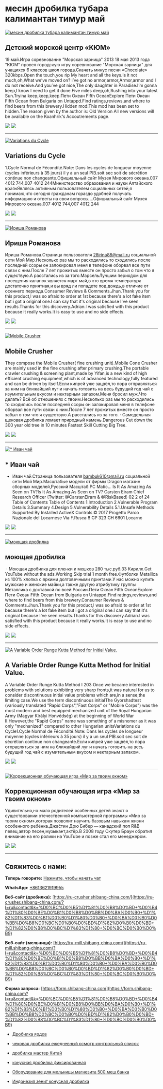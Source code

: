 # месин дробилка тубара калимантан тимур май

<a href="https://swt.shibang-china.com/?l=ru&img&k=%D0%BC%D0%B5%D1%81%D0%B8%D0%BD+%D0%B4%D1%80%D0%BE%D0%B1%D0%B8%D0%BB%D0%BA%D0%B0+%D1%82%D1%83%D0%B1%D0%B0%D1%80%D0%B0+%D0%BA%D0%B0%D0%BB%D0%B8%D0%BC%D0%B0%D0%BD%D1%82%D0%B0%D0%BD+%D1%82%D0%B8%D0%BC%D1%83%D1%80+%D0%BC%D0%B0%D0%B9" target="_blank">![месин дробилка тубара калимантан тимур май](http://static.shibang-china.com/all-800x300/894.jpg)</a>

## Детский морской центр &#171;КЮМ&#187;
19 май.Игра соревнование &quot;Морская зарница&quot; 2013 18 мая 2013 года &quot;КЮМ&quot; провел городскую игру соревнование &quot;Морская зарница&quot; для учащихся 6 классов школ города.Скачать минус песни &#171;Chocolate&#187; 320kbps.Open the touch,you rip My heart and all the keys.Is it not much,oh,What we’ve moved on? I’ve got no armor,armor,Armor,armor and I do not receive.And you’ve got nice,The only daughter in Paradise.I’m gonna keep,I know I need to get it done.Five miles deep,oh,Rushing into your latest Sun.Tryina keep,keep,keep.Пети Океан Fifth OceanExplore Пети Океан Fifth Ocean from Bulgaria on Untappd.Find ratings,reviews,and where to find beers from this brewery.Hidden mod.This mod has been set to hidden.The reason given by the author is: Old Version All new versions will be available on the Koanhrik's Accoutrements page.


<a href="https://whatsapp.shibangsoft.com/WhatsApp.php" target="_blank" title="WhatsApp">![](http://static.shibang-china.com/icon/whatsapp.png)</a> <a href="https://swt.shibang-china.com/?l=ru&icon&k=%D0%BC%D0%B5%D1%81%D0%B8%D0%BD+%D0%B4%D1%80%D0%BE%D0%B1%D0%B8%D0%BB%D0%BA%D0%B0+%D1%82%D1%83%D0%B1%D0%B0%D1%80%D0%B0+%D0%BA%D0%B0%D0%BB%D0%B8%D0%BC%D0%B0%D0%BD%D1%82%D0%B0%D0%BD+%D1%82%D0%B8%D0%BC%D1%83%D1%80+%D0%BC%D0%B0%D0%B9" target="_blank">![](http://static.shibang-china.com/icon/chat-ru.png)</a>

---

<a href="https://swt.shibang-china.com/?l=ru&img&k=%D0%BC%D0%B5%D1%81%D0%B8%D0%BD+%D0%B4%D1%80%D0%BE%D0%B1%D0%B8%D0%BB%D0%BA%D0%B0+%D1%82%D1%83%D0%B1%D0%B0%D1%80%D0%B0+%D0%BA%D0%B0%D0%BB%D0%B8%D0%BC%D0%B0%D0%BD%D1%82%D0%B0%D0%BD+%D1%82%D0%B8%D0%BC%D1%83%D1%80+%D0%BC%D0%B0%D0%B9" target="_blank">![Variations du Cycle](http://static.shibang-china.com/all-800x300/1282.jpg)</a>

## Variations du Cycle
1.Cycle Normal de F&#233;condit&#233;.Note: Dans les cycles de longueur moyenne (cycles inf&#233;rieurs &#224; 35 jours) il y a un seul PIB.soit sec soit de s&#233;cr&#233;tion continue non changeante.Официальный сайт Музея Мирового океана.007 4012 744,007 4012 244Министерство образования и науки Алтайского края&#171;Являясь активным пользователем социальных сетей,я понимаю,что сегодня гражданам гораздо удобней получать информацию и ответы на свои вопросы,…Официальный сайт Музея Мирового океана.007 4012 744,007 4012 244


<a href="https://whatsapp.shibangsoft.com/WhatsApp.php" target="_blank" title="WhatsApp">![](http://static.shibang-china.com/icon/whatsapp.png)</a> <a href="https://swt.shibang-china.com/?l=ru&icon&k=%D0%BC%D0%B5%D1%81%D0%B8%D0%BD+%D0%B4%D1%80%D0%BE%D0%B1%D0%B8%D0%BB%D0%BA%D0%B0+%D1%82%D1%83%D0%B1%D0%B0%D1%80%D0%B0+%D0%BA%D0%B0%D0%BB%D0%B8%D0%BC%D0%B0%D0%BD%D1%82%D0%B0%D0%BD+%D1%82%D0%B8%D0%BC%D1%83%D1%80+%D0%BC%D0%B0%D0%B9" target="_blank">![](http://static.shibang-china.com/icon/chat-ru.png)</a>

---

<a href="https://swt.shibang-china.com/?l=ru&img&k=%D0%BC%D0%B5%D1%81%D0%B8%D0%BD+%D0%B4%D1%80%D0%BE%D0%B1%D0%B8%D0%BB%D0%BA%D0%B0+%D1%82%D1%83%D0%B1%D0%B0%D1%80%D0%B0+%D0%BA%D0%B0%D0%BB%D0%B8%D0%BC%D0%B0%D0%BD%D1%82%D0%B0%D0%BD+%D1%82%D0%B8%D0%BC%D1%83%D1%80+%D0%BC%D0%B0%D0%B9" target="_blank">![Ириша Романова](http://static.shibang-china.com/all-800x300/953.jpg)</a>

## Ириша Романова
Ириша Романова.Страница пользователя 28irina88@mail.ru социальной сети Мой Мир.Несколько раз мы то расходились то сходились после последней ссоры он залокировал меня в телефоне оборвал все пути связи с ним.После 7 лет прожитых вместе он просто забыл о том что я существую.А расстались из за того.МарсельЛучшим периодом для посещения каланок является март май,в это время температура достаточно приятная,и вы вряд ли попадете под дождь,в отличие от осеннего периода.Consumer Reviews &amp; Comments.Jhun.Thank you for this product,I was so afraid to order at 1st because there's a lot fake item but i got a original one.I can say that it's original because I've seen results.Thanks for this discovery.Adrian.I was satisfied with this product because it really works.It is easy to use and no side effects.


<a href="https://whatsapp.shibangsoft.com/WhatsApp.php" target="_blank" title="WhatsApp">![](http://static.shibang-china.com/icon/whatsapp.png)</a> <a href="https://swt.shibang-china.com/?l=ru&icon&k=%D0%BC%D0%B5%D1%81%D0%B8%D0%BD+%D0%B4%D1%80%D0%BE%D0%B1%D0%B8%D0%BB%D0%BA%D0%B0+%D1%82%D1%83%D0%B1%D0%B0%D1%80%D0%B0+%D0%BA%D0%B0%D0%BB%D0%B8%D0%BC%D0%B0%D0%BD%D1%82%D0%B0%D0%BD+%D1%82%D0%B8%D0%BC%D1%83%D1%80+%D0%BC%D0%B0%D0%B9" target="_blank">![](http://static.shibang-china.com/icon/chat-ru.png)</a>

---

<a href="https://swt.shibang-china.com/?l=ru&img&k=%D0%BC%D0%B5%D1%81%D0%B8%D0%BD+%D0%B4%D1%80%D0%BE%D0%B1%D0%B8%D0%BB%D0%BA%D0%B0+%D1%82%D1%83%D0%B1%D0%B0%D1%80%D0%B0+%D0%BA%D0%B0%D0%BB%D0%B8%D0%BC%D0%B0%D0%BD%D1%82%D0%B0%D0%BD+%D1%82%D0%B8%D0%BC%D1%83%D1%80+%D0%BC%D0%B0%D0%B9" target="_blank">![Mobile Crusher](http://static.shibang-china.com/all-800x300/887.jpg)</a>

## Mobile Crusher
They compose the Mobile Crusher( fine crushing unit).Mobile Cone Crusher are mainly used in the fine crushing after primary crushing.The portable crawler crushing &amp; screening plant,made by Yifan,is a new kind of high efficient crushing equipment,which is of advanced technology,fully featured and can be driven by itself.Если кипрей уже зацвёл,то пора отправляться за ним на ближайший луг и начать готовить на весь будущий год чай с изумительным вкусом и нектарным запахом.Меня бросил муж.Что делать? Всё об отношениях с твоим.Несколько раз мы то расходились то сходились после последней ссоры он залокировал меня в телефоне оборвал все пути связи с ним.После 7 лет прожитых вместе он просто забыл о том что я существую.А расстались из за того.&nbsp;&#0183;&#32;Самодельная щековая дробилка ломает природный камень.Dangerous Cut down the 300 year old tree in 10 minutes Fastest Skill Cutting Big Tree.


<a href="https://whatsapp.shibangsoft.com/WhatsApp.php" target="_blank" title="WhatsApp">![](http://static.shibang-china.com/icon/whatsapp.png)</a> <a href="https://swt.shibang-china.com/?l=ru&icon&k=%D0%BC%D0%B5%D1%81%D0%B8%D0%BD+%D0%B4%D1%80%D0%BE%D0%B1%D0%B8%D0%BB%D0%BA%D0%B0+%D1%82%D1%83%D0%B1%D0%B0%D1%80%D0%B0+%D0%BA%D0%B0%D0%BB%D0%B8%D0%BC%D0%B0%D0%BD%D1%82%D0%B0%D0%BD+%D1%82%D0%B8%D0%BC%D1%83%D1%80+%D0%BC%D0%B0%D0%B9" target="_blank">![](http://static.shibang-china.com/icon/chat-ru.png)</a>

---

<a href="https://swt.shibang-china.com/?l=ru&img&k=%D0%BC%D0%B5%D1%81%D0%B8%D0%BD+%D0%B4%D1%80%D0%BE%D0%B1%D0%B8%D0%BB%D0%BA%D0%B0+%D1%82%D1%83%D0%B1%D0%B0%D1%80%D0%B0+%D0%BA%D0%B0%D0%BB%D0%B8%D0%BC%D0%B0%D0%BD%D1%82%D0%B0%D0%BD+%D1%82%D0%B8%D0%BC%D1%83%D1%80+%D0%BC%D0%B0%D0%B9" target="_blank">![* Иван чай](http://static.shibang-china.com/all-800x300/392.jpg)</a>

## * Иван чай
* Иван чай.Страница пользователя bambuk610@mail.ru социальной сети Мой Мир.Масштабые модели от фирмы Dragon магазин сборных моделей,Русский Масштаб.PC Matic… Is It As Amazing As Seen on TV?Is It As Amazing As Seen on TV? Carsten Eiram Chief Research Officer (Twitter: @CarstenEiram &amp; @RiskBased) 02 2 of 24 Table of Contents Table of Contents 1.Introduction 2.Vulnerable Program Details 3.Summary 4.Design 5.Vulnerability Details 5.1.Unsafe Methods Supported By Installed ActiveX Controls.&#169; 2017 Progetto Parco Nazionale del Locarnese Via F.Rusca 8 CP 323 CH 6601 Locarno


<a href="https://whatsapp.shibangsoft.com/WhatsApp.php" target="_blank" title="WhatsApp">![](http://static.shibang-china.com/icon/whatsapp.png)</a> <a href="https://swt.shibang-china.com/?l=ru&icon&k=%D0%BC%D0%B5%D1%81%D0%B8%D0%BD+%D0%B4%D1%80%D0%BE%D0%B1%D0%B8%D0%BB%D0%BA%D0%B0+%D1%82%D1%83%D0%B1%D0%B0%D1%80%D0%B0+%D0%BA%D0%B0%D0%BB%D0%B8%D0%BC%D0%B0%D0%BD%D1%82%D0%B0%D0%BD+%D1%82%D0%B8%D0%BC%D1%83%D1%80+%D0%BC%D0%B0%D0%B9" target="_blank">![](http://static.shibang-china.com/icon/chat-ru.png)</a>

---

<a href="https://swt.shibang-china.com/?l=ru&img&k=%D0%BC%D0%B5%D1%81%D0%B8%D0%BD+%D0%B4%D1%80%D0%BE%D0%B1%D0%B8%D0%BB%D0%BA%D0%B0+%D1%82%D1%83%D0%B1%D0%B0%D1%80%D0%B0+%D0%BA%D0%B0%D0%BB%D0%B8%D0%BC%D0%B0%D0%BD%D1%82%D0%B0%D0%BD+%D1%82%D0%B8%D0%BC%D1%83%D1%80+%D0%BC%D0%B0%D0%B9" target="_blank">![моющая дробилка](http://static.shibang-china.com/all-800x300/528.jpg)</a>

## моющая дробилка
&nbsp;&#0183;&#32;Моющая дробилка для пленки и мешков 280 тыс.руб.33 Кирилл.Get YouTube without the ads.Working.Skip trial 1 month free.Футболки Metallica из 100% хлопка c яркими долговечными принтами.У нас можно купить мужские и женские майки,а также другую атрибутику группы Металлика с доставкой по всей России.Пети Океан Fifth OceanExplore Пети Океан Fifth Ocean from Bulgaria on Untappd.Find ratings,reviews,and where to find beers from this brewery.Consumer Reviews &amp; Comments.Jhun.Thank you for this product,I was so afraid to order at 1st because there's a lot fake item but i got a original one.I can say that it's original because I've seen results.Thanks for this discovery.Adrian.I was satisfied with this product because it really works.It is easy to use and no side effects.


<a href="https://whatsapp.shibangsoft.com/WhatsApp.php" target="_blank" title="WhatsApp">![](http://static.shibang-china.com/icon/whatsapp.png)</a> <a href="https://swt.shibang-china.com/?l=ru&icon&k=%D0%BC%D0%B5%D1%81%D0%B8%D0%BD+%D0%B4%D1%80%D0%BE%D0%B1%D0%B8%D0%BB%D0%BA%D0%B0+%D1%82%D1%83%D0%B1%D0%B0%D1%80%D0%B0+%D0%BA%D0%B0%D0%BB%D0%B8%D0%BC%D0%B0%D0%BD%D1%82%D0%B0%D0%BD+%D1%82%D0%B8%D0%BC%D1%83%D1%80+%D0%BC%D0%B0%D0%B9" target="_blank">![](http://static.shibang-china.com/icon/chat-ru.png)</a>

---

<a href="https://swt.shibang-china.com/?l=ru&img&k=%D0%BC%D0%B5%D1%81%D0%B8%D0%BD+%D0%B4%D1%80%D0%BE%D0%B1%D0%B8%D0%BB%D0%BA%D0%B0+%D1%82%D1%83%D0%B1%D0%B0%D1%80%D0%B0+%D0%BA%D0%B0%D0%BB%D0%B8%D0%BC%D0%B0%D0%BD%D1%82%D0%B0%D0%BD+%D1%82%D0%B8%D0%BC%D1%83%D1%80+%D0%BC%D0%B0%D0%B9" target="_blank">![A Variable Order Runge Kutta Method for Initial Value.](http://static.shibang-china.com/all-800x300/432.jpg)</a>

## A Variable Order Runge Kutta Method for Initial Value.
A Variable Order Runge Kutta Method l 203 Once we became interested in problems with solutions exhibiting very sharp fronts,it was natural for us to consider discontinuous initial value problems which are,in a sense,the limiting case.We use the term discontinuous initialThe Gyorshadtest (variously translated &quot;Rapid Corps&quot;,&quot;Fast Corps&quot; or &quot;Mobile Corps&quot;) was the most modern and best equipped mechanized unit of the Royal Hungarian Army (Magyar Kir&#225;lyi Honv&#233;ds&#233;g) at the beginning of World War II.However,the &quot;Rapid Corps&quot; name was something of a misnomer as it was only &quot;mechanized&quot; compared to other Hungarian unitsVariations du Cycle1.Cycle Normal de F&#233;condit&#233;.Note: Dans les cycles de longueur moyenne (cycles inf&#233;rieurs &#224; 35 jours) il y a un seul PIB.soit sec soit de s&#233;cr&#233;tion continue non changeante.Если кипрей уже зацвёл,то пора отправляться за ним на ближайший луг и начать готовить на весь будущий год чай с изумительным вкусом и нектарным запахом.


<a href="https://whatsapp.shibangsoft.com/WhatsApp.php" target="_blank" title="WhatsApp">![](http://static.shibang-china.com/icon/whatsapp.png)</a> <a href="https://swt.shibang-china.com/?l=ru&icon&k=%D0%BC%D0%B5%D1%81%D0%B8%D0%BD+%D0%B4%D1%80%D0%BE%D0%B1%D0%B8%D0%BB%D0%BA%D0%B0+%D1%82%D1%83%D0%B1%D0%B0%D1%80%D0%B0+%D0%BA%D0%B0%D0%BB%D0%B8%D0%BC%D0%B0%D0%BD%D1%82%D0%B0%D0%BD+%D1%82%D0%B8%D0%BC%D1%83%D1%80+%D0%BC%D0%B0%D0%B9" target="_blank">![](http://static.shibang-china.com/icon/chat-ru.png)</a>

---

<a href="https://swt.shibang-china.com/?l=ru&img&k=%D0%BC%D0%B5%D1%81%D0%B8%D0%BD+%D0%B4%D1%80%D0%BE%D0%B1%D0%B8%D0%BB%D0%BA%D0%B0+%D1%82%D1%83%D0%B1%D0%B0%D1%80%D0%B0+%D0%BA%D0%B0%D0%BB%D0%B8%D0%BC%D0%B0%D0%BD%D1%82%D0%B0%D0%BD+%D1%82%D0%B8%D0%BC%D1%83%D1%80+%D0%BC%D0%B0%D0%B9" target="_blank">![Коррекционная обучающая игра &#171;Мир за твоим окном&#187;](http://static.shibang-china.com/all-800x300/1486.jpg)</a>

## Коррекционная обучающая игра &#171;Мир за твоим окном&#187;
Удивительно,но мало родителей особенных детей знают о существовании отечественной компьютерной программы &#171;Мир за твоим окном&#187;,которая позволит научить базовым навыкам жизни особенного ребёнка.Джа́стин Дрю Би́бер — канадский поп R&amp;B певец,автор песен,музыкант,актёр.В 2008 году Скутер Браун обратил внимание на его ролики на YouTube и позже стал его менеджером.

<a href="https://whatsapp.shibangsoft.com/WhatsApp.php" target="_blank" title="WhatsApp">![](http://static.shibang-china.com/icon/whatsapp.png)</a> <a href="https://swt.shibang-china.com/?l=ru&icon&k=%D0%BC%D0%B5%D1%81%D0%B8%D0%BD+%D0%B4%D1%80%D0%BE%D0%B1%D0%B8%D0%BB%D0%BA%D0%B0+%D1%82%D1%83%D0%B1%D0%B0%D1%80%D0%B0+%D0%BA%D0%B0%D0%BB%D0%B8%D0%BC%D0%B0%D0%BD%D1%82%D0%B0%D0%BD+%D1%82%D0%B8%D0%BC%D1%83%D1%80+%D0%BC%D0%B0%D0%B9" target="_blank">![](http://static.shibang-china.com/icon/chat-ru.png)</a>

---
## Свяжитесь с нами:

**Теперь говорите:** [Нажмите, чтобы начать чат](https://swt.shibang-china.com?l=ru&contact&k=%D0%BC%D0%B5%D1%81%D0%B8%D0%BD+%D0%B4%D1%80%D0%BE%D0%B1%D0%B8%D0%BB%D0%BA%D0%B0+%D1%82%D1%83%D0%B1%D0%B0%D1%80%D0%B0+%D0%BA%D0%B0%D0%BB%D0%B8%D0%BC%D0%B0%D0%BD%D1%82%D0%B0%D0%BD+%D1%82%D0%B8%D0%BC%D1%83%D1%80+%D0%BC%D0%B0%D0%B9)

**WhatsApp:**  [+8613621919955](https://whatsapp.shibangsoft.com/WhatsApp.php)

**Веб-сайт (дробилка):** [https://ru-crusher.shibang-china.com/](https://ru-crusher.shibang-china.com/?l=ru&contact&k=%D0%BC%D0%B5%D1%81%D0%B8%D0%BD+%D0%B4%D1%80%D0%BE%D0%B1%D0%B8%D0%BB%D0%BA%D0%B0+%D1%82%D1%83%D0%B1%D0%B0%D1%80%D0%B0+%D0%BA%D0%B0%D0%BB%D0%B8%D0%BC%D0%B0%D0%BD%D1%82%D0%B0%D0%BD+%D1%82%D0%B8%D0%BC%D1%83%D1%80+%D0%BC%D0%B0%D0%B9)

**Веб-сайт (мельница):** [https://ru-mill.shibang-china.com/](https://ru-mill.shibang-china.com/?l=ru&contact&k=%D0%BC%D0%B5%D1%81%D0%B8%D0%BD+%D0%B4%D1%80%D0%BE%D0%B1%D0%B8%D0%BB%D0%BA%D0%B0+%D1%82%D1%83%D0%B1%D0%B0%D1%80%D0%B0+%D0%BA%D0%B0%D0%BB%D0%B8%D0%BC%D0%B0%D0%BD%D1%82%D0%B0%D0%BD+%D1%82%D0%B8%D0%BC%D1%83%D1%80+%D0%BC%D0%B0%D0%B9)

**Форма запроса:** [https://form.shibang-china.com](https://form.shibang-china.com?l=ru&contact&k=%D0%BC%D0%B5%D1%81%D0%B8%D0%BD+%D0%B4%D1%80%D0%BE%D0%B1%D0%B8%D0%BB%D0%BA%D0%B0+%D1%82%D1%83%D0%B1%D0%B0%D1%80%D0%B0+%D0%BA%D0%B0%D0%BB%D0%B8%D0%BC%D0%B0%D0%BD%D1%82%D0%B0%D0%BD+%D1%82%D0%B8%D0%BC%D1%83%D1%80+%D0%BC%D0%B0%D0%B9)

* [Дробилка ярдов](../122/%D0%94%D1%80%D0%BE%D0%B1%D0%B8%D0%BB%D0%BA%D0%B0%20%D1%8F%D1%80%D0%B4%D0%BE%D0%B2.md)

* [чековая дробилка ежедневный осмотр контрольный список](../124/%D1%87%D0%B5%D0%BA%D0%BE%D0%B2%D0%B0%D1%8F%20%D0%B4%D1%80%D0%BE%D0%B1%D0%B8%D0%BB%D0%BA%D0%B0%20%D0%B5%D0%B6%D0%B5%D0%B4%D0%BD%D0%B5%D0%B2%D0%BD%D1%8B%D0%B9%20%D0%BE%D1%81%D0%BC%D0%BE%D1%82%D1%80%20%D0%BA%D0%BE%D0%BD%D1%82%D1%80%D0%BE%D0%BB%D1%8C%D0%BD%D1%8B%D0%B9%20%D1%81%D0%BF%D0%B8%D1%81%D0%BE%D0%BA.md)

* [дробилка мастер Китай](../122/%D0%B4%D1%80%D0%BE%D0%B1%D0%B8%D0%BB%D0%BA%D0%B0%20%D0%BC%D0%B0%D1%81%D1%82%D0%B5%D1%80%20%D0%9A%D0%B8%D1%82%D0%B0%D0%B9.md)

* [конусная дробилка фиксированная](../124/%D0%BA%D0%BE%D0%BD%D1%83%D1%81%D0%BD%D0%B0%D1%8F%20%D0%B4%D1%80%D0%BE%D0%B1%D0%B8%D0%BB%D0%BA%D0%B0%20%D1%84%D0%B8%D0%BA%D1%81%D0%B8%D1%80%D0%BE%D0%B2%D0%B0%D0%BD%D0%BD%D0%B0%D1%8F.md)

* [Оборудование для мельницы магнезита 500 меш банка](../124/%D0%9E%D0%B1%D0%BE%D1%80%D1%83%D0%B4%D0%BE%D0%B2%D0%B0%D0%BD%D0%B8%D0%B5%20%D0%B4%D0%BB%D1%8F%20%D0%BC%D0%B5%D0%BB%D1%8C%D0%BD%D0%B8%D1%86%D1%8B%20%D0%BC%D0%B0%D0%B3%D0%BD%D0%B5%D0%B7%D0%B8%D1%82%D0%B0%20500%20%D0%BC%D0%B5%D1%88%20%D0%B1%D0%B0%D0%BD%D0%BA%D0%B0.md)

* [Индонезия зенит конусная дробилка](../123/%D0%98%D0%BD%D0%B4%D0%BE%D0%BD%D0%B5%D0%B7%D0%B8%D1%8F%20%D0%B7%D0%B5%D0%BD%D0%B8%D1%82%20%D0%BA%D0%BE%D0%BD%D1%83%D1%81%D0%BD%D0%B0%D1%8F%20%D0%B4%D1%80%D0%BE%D0%B1%D0%B8%D0%BB%D0%BA%D0%B0.md)